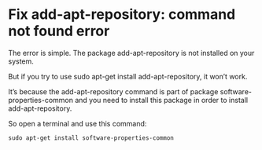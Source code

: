 # Fix add-apt-repository: command not found error
The error is simple. The package add-apt-repository is not installed on your system.

But if you try to use sudo apt-get install add-apt-repository, it won’t work.

It’s because the add-apt-repository command is part of package software-properties-common and you need to install this package in order to install add-apt-repository.

So open a terminal and use this command:

```
sudo apt-get install software-properties-common
```
